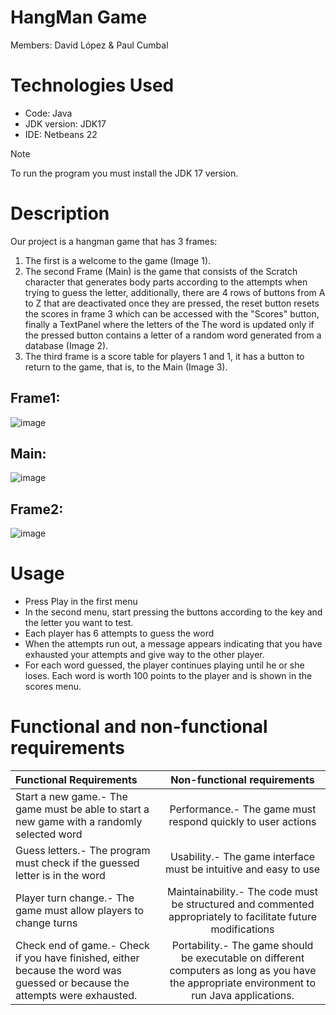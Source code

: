 # HangMan Game
Members: David López & Paul Cumbal

# Technologies Used
* Code: Java
* JDK version: JDK17
* IDE: Netbeans 22

> [!NOTE]
> To run the program you must install the JDK 17 version. 

# Description
Our project is a hangman game that has 3 frames:
1. The first is a welcome to the game (Image 1).
2. The second Frame (Main) is the game that consists of the Scratch character that generates body parts according to the attempts when trying to guess the letter, additionally, there are 4 rows of buttons from A to Z that are deactivated once they are pressed, the reset button resets the scores in frame 3 which can be accessed with the "Scores" button, finally a TextPanel where the letters of the The word is updated only if the pressed button contains a letter of a random word generated from a database (Image 2).
3. The third frame is a score table for players 1 and 1, it has a button to return to the game, that is, to the Main (Image 3).

## Frame1:
![image](https://github.com/DavidJLS102/hangmanGame/blob/experiment/interface/Captura%20de%20pantalla%202024-07-23%20225108.png)
## Main:
![image](https://github.com/DavidJLS102/hangmanGame/blob/experiment/interface/Captura%20de%20pantalla%202024-07-23%20225237.png)
## Frame2:
![image](https://github.com/DavidJLS102/hangmanGame/blob/experiment/interface/Captura%20de%20pantalla%202024-07-23%20225258.png)

# Usage 
* Press Play in the first menu
* In the second menu, start pressing the buttons according to the key and the letter you want to test.
* Each player has 6 attempts to guess the word
* When the attempts run out, a message appears indicating that you have exhausted your attempts and give way to the other player.
* For each word guessed, the player continues playing until he or she loses. Each word is worth 100 points to the player and is shown in the scores menu.
  
# Functional and non-functional requirements 

| Functional Requirements | Non-functional requirements| 
|:------------------|:----------------:|
| Start a new game.- The game must be able to start a new game with a randomly selected word       | Performance.- The game must respond quickly to user actions     |
| Guess letters.- The program must check if the guessed letter is in the word       |   Usability.- The game interface must be intuitive and easy to use       |   
| Player turn change.- The game must allow players to change turns      |   Maintainability.- The code must be structured and commented appropriately to facilitate future modifications       |   
| Check end of game.- Check if you have finished, either because the word was guessed or because the attempts were exhausted.    |   Portability.- The game should be executable on different computers as long as you have the appropriate environment to run Java applications.   |    
 
